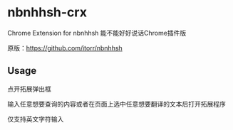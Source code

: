 # nbnhhsh-crx
Chrome Extension for nbnhhsh 能不能好好说话Chrome插件版

原版：https://github.com/itorr/nbnhhsh

## Usage

点开拓展弹出框

输入任意想要查询的内容或者在页面上选中任意想要翻译的文本后打开拓展程序

仅支持英文字符输入
